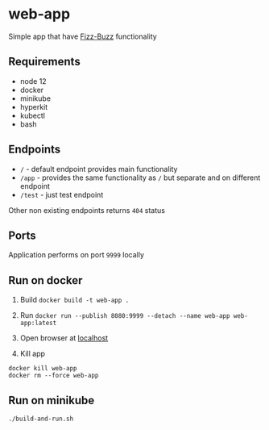 # web-app

Simple app that have [Fizz-Buzz](https://en.wikipedia.org/wiki/Fizz_buzz) functionality

## Requirements

- node 12
- docker
- minikube
- hyperkit
- kubectl
- bash

##  Endpoints

- `/` - default endpoint provides main functionality
- `/app` - provides the same functionality as `/` but separate and on different endpoint
- `/test` - just test endpoint

Other non existing endpoints returns `404` status

## Ports

Application performs on port `9999` locally

## Run on docker

1. Build
`docker build -t web-app .`

2. Run
`docker run --publish 8080:9999 --detach --name web-app web-app:latest`

3. Open browser at [localhost](http://localhost:8080)

4. Kill app
```
docker kill web-app
docker rm --force web-app
```

## Run on minikube
`./build-and-run.sh`
